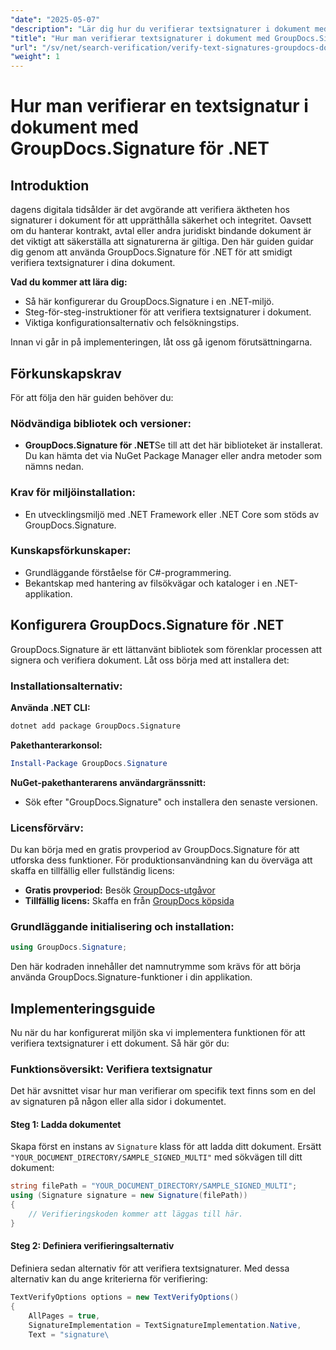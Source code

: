 ```yaml
---
"date": "2025-05-07"
"description": "Lär dig hur du verifierar textsignaturer i dokument med GroupDocs.Signature för .NET. Den här guiden behandlar installation, steg-för-steg-verifiering och praktiska tillämpningar."
"title": "Hur man verifierar textsignaturer i dokument med GroupDocs.Signature för .NET"
"url": "/sv/net/search-verification/verify-text-signatures-groupdocs-dotnet/"
"weight": 1
---
```


# Hur man verifierar en textsignatur i dokument med GroupDocs.Signature för .NET

## Introduktion

dagens digitala tidsålder är det avgörande att verifiera äktheten hos signaturer i dokument för att upprätthålla säkerhet och integritet. Oavsett om du hanterar kontrakt, avtal eller andra juridiskt bindande dokument är det viktigt att säkerställa att signaturerna är giltiga. Den här guiden guidar dig genom att använda GroupDocs.Signature för .NET för att smidigt verifiera textsignaturer i dina dokument.

**Vad du kommer att lära dig:**
- Så här konfigurerar du GroupDocs.Signature i en .NET-miljö.
- Steg-för-steg-instruktioner för att verifiera textsignaturer i dokument.
- Viktiga konfigurationsalternativ och felsökningstips.

Innan vi går in på implementeringen, låt oss gå igenom förutsättningarna.

## Förkunskapskrav

För att följa den här guiden behöver du:

### Nödvändiga bibliotek och versioner:
- **GroupDocs.Signature för .NET**Se till att det här biblioteket är installerat. Du kan hämta det via NuGet Package Manager eller andra metoder som nämns nedan.

### Krav för miljöinstallation:
- En utvecklingsmiljö med .NET Framework eller .NET Core som stöds av GroupDocs.Signature.

### Kunskapsförkunskaper:
- Grundläggande förståelse för C#-programmering.
- Bekantskap med hantering av filsökvägar och kataloger i en .NET-applikation.

## Konfigurera GroupDocs.Signature för .NET

GroupDocs.Signature är ett lättanvänt bibliotek som förenklar processen att signera och verifiera dokument. Låt oss börja med att installera det:

### Installationsalternativ:

**Använda .NET CLI:**
```bash
dotnet add package GroupDocs.Signature
```

**Pakethanterarkonsol:**
```powershell
Install-Package GroupDocs.Signature
```

**NuGet-pakethanterarens användargränssnitt:**
- Sök efter "GroupDocs.Signature" och installera den senaste versionen.

### Licensförvärv:

Du kan börja med en gratis provperiod av GroupDocs.Signature för att utforska dess funktioner. För produktionsanvändning kan du överväga att skaffa en tillfällig eller fullständig licens:
- **Gratis provperiod:** Besök [GroupDocs-utgåvor](https://releases.groupdocs.com/signature/net/)
- **Tillfällig licens:** Skaffa en från [GroupDocs köpsida](https://purchase.groupdocs.com/temporary-license/)

### Grundläggande initialisering och installation:

```csharp
using GroupDocs.Signature;
```

Den här kodraden innehåller det namnutrymme som krävs för att börja använda GroupDocs.Signature-funktioner i din applikation.

## Implementeringsguide

Nu när du har konfigurerat miljön ska vi implementera funktionen för att verifiera textsignaturer i ett dokument. Så här gör du:

### Funktionsöversikt: Verifiera textsignatur
Det här avsnittet visar hur man verifierar om specifik text finns som en del av signaturen på någon eller alla sidor i dokumentet.

#### Steg 1: Ladda dokumentet
Skapa först en instans av `Signature` klass för att ladda ditt dokument. Ersätt `"YOUR_DOCUMENT_DIRECTORY/SAMPLE_SIGNED_MULTI"` med sökvägen till ditt dokument:

```csharp
string filePath = "YOUR_DOCUMENT_DIRECTORY/SAMPLE_SIGNED_MULTI";
using (Signature signature = new Signature(filePath))
{
    // Verifieringskoden kommer att läggas till här.
}
```

#### Steg 2: Definiera verifieringsalternativ
Definiera sedan alternativ för att verifiera textsignaturer. Med dessa alternativ kan du ange kriterierna för verifiering:

```csharp
TextVerifyOptions options = new TextVerifyOptions()
{
    AllPages = true,
    SignatureImplementation = TextSignatureImplementation.Native,
    Text = "signature\